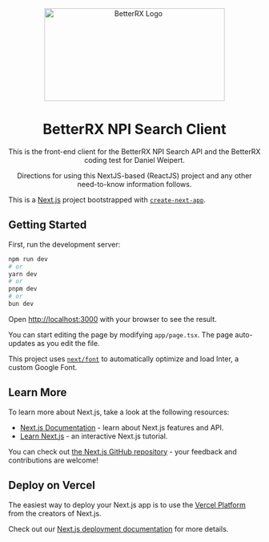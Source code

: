 <div style="width: 100%; text-align: center;">
    <a href="https://www.betterrx.com/" target="_blank">
        <img src="https://asset.brandfetch.io/idnYvu72Eu/idGyAgAArS.png" alt="BetterRX Logo" width="360px" height="185px">
    </a>
</div>

<h1 style="width: 100%; text-align: center;"> BetterRX NPI Search Client</h1>

<p style="width: 100%; text-align: center;">This is the front-end client for the BetterRX NPI Search API and the BetterRX coding test for Daniel Weipert.</p>

<p style="width: 100%; text-align: center;">Directions for using this NextJS-based (ReactJS) project and any other need-to-know information follows.</p>

This is a [Next.js](https://nextjs.org/) project bootstrapped with [`create-next-app`](https://github.com/vercel/next.js/tree/canary/packages/create-next-app).

## Getting Started

First, run the development server:

```bash
npm run dev
# or
yarn dev
# or
pnpm dev
# or
bun dev
```

Open [http://localhost:3000](http://localhost:3000) with your browser to see the result.

You can start editing the page by modifying `app/page.tsx`. The page auto-updates as you edit the file.

This project uses [`next/font`](https://nextjs.org/docs/basic-features/font-optimization) to automatically optimize and load Inter, a custom Google Font.

## Learn More

To learn more about Next.js, take a look at the following resources:

- [Next.js Documentation](https://nextjs.org/docs) - learn about Next.js features and API.
- [Learn Next.js](https://nextjs.org/learn) - an interactive Next.js tutorial.

You can check out [the Next.js GitHub repository](https://github.com/vercel/next.js/) - your feedback and contributions are welcome!

## Deploy on Vercel

The easiest way to deploy your Next.js app is to use the [Vercel Platform](https://vercel.com/new?utm_medium=default-template&filter=next.js&utm_source=create-next-app&utm_campaign=create-next-app-readme) from the creators of Next.js.

Check out our [Next.js deployment documentation](https://nextjs.org/docs/deployment) for more details.
